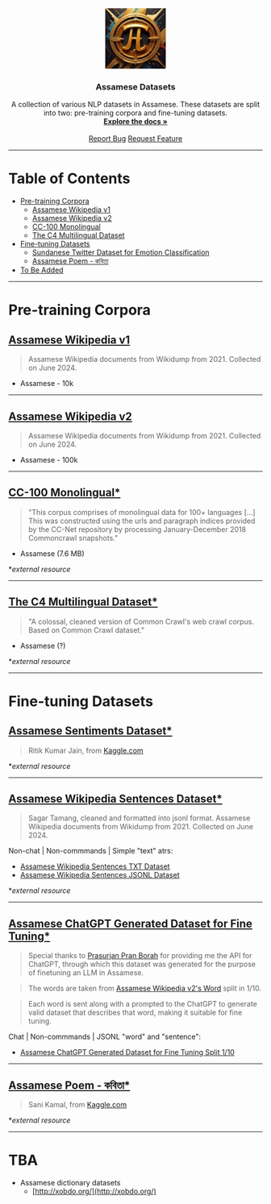 
<div align="center">
  <a href="https://github.com/indian-nlp/assamese-dataset">
    <img src="https://raw.githubusercontent.com/indian-nlp/assamese-dataset/master/img/indian-nlp-pi.png" alt="Logo" height="120">
  </a>

<h3 align="center">Assamese Datasets</h3>

  <p align="center">
    A collection of various NLP datasets in Assamese. These datasets are split into two: pre-training corpora and fine-tuning datasets.
    <br />
    <a href="https://github.com/indian-nlp/assamese-dataset/blob/main/README.md"><strong>Explore the docs »</strong></a>
    <br />
    <br />
    <a href="https://github.com/indian-nlp/assamese-dataset/issues">Report Bug</a>
    <a href="https://github.com/indian-nlp/assamese-dataset/issues">Request Feature</a>
  </p>
</div>

---

# Table of Contents

- [Pre-training Corpora](#pre-training-corpora)
  - [Assamese Wikipedia v1](#assamese-wikipedia-v1)
  - [Assamese Wikipedia v2](#assamese-wikipedia-v2)
  - [CC-100 Monolingual](#cc-100-monolingual)
  - [The C4 Multilingual Dataset](#the-c4-multilingual-dataset)
- [Fine-tuning Datasets](#fine-tuning-datasets)
  - [Sundanese Twitter Dataset for Emotion Classification](#sundanese-twitter-dataset-for-emotion-classification)
  - [Assamese Poem - কবিতা](#assamese-poem---কবিতা)
- [To Be Added](#tba)

---

# Pre-training Corpora

## [Assamese Wikipedia v1](https://github.com/indian-nlp/assamese-dataset/tree/master/asm_wikipedia_2021_10K)

> Assamese Wikipedia documents from Wikidump from 2021. Collected on June 2024.

- Assamese - 10k

---

## [Assamese Wikipedia v2](https://github.com/indian-nlp/assamese-dataset/tree/master/asm_wikipedia_2021_100K)

> Assamese Wikipedia documents from Wikidump from 2021. Collected on June 2024.

- Assamese - 100k

---

## [CC-100 Monolingual\*](http://data.statmt.org/cc-100/)

> "This corpus comprises of monolingual data for 100+ languages [...] This was constructed using the urls and paragraph indices provided by the CC-Net repository by processing January-December 2018 Commoncrawl snapshots."

- Assamese (7.6 MB)

\*_external resource_

---

## [The C4 Multilingual Dataset\*](https://github.com/allenai/allennlp/discussions/5056)

> "A colossal, cleaned version of Common Crawl's web crawl corpus. Based on Common Crawl dataset."

- Assamese (?)

\*_external resource_

---

# Fine-tuning Datasets

## [Assamese Sentiments Dataset\*](https://www.kaggle.com/datasets/ritikjain00/assamese-sentiments-dataset)

> Ritik Kumar Jain, from [Kaggle.com](https://www.kaggle.com/datasets/ritikjain00/assamese-sentiments-dataset)

\*_external resource_

---

## [Assamese Wikipedia Sentences Dataset\*](https://github.com/indian-nlp/assamese-dataset/tree/master/asm_wikipedia_2021_100K)

> Sagar Tamang, cleaned and formatted into jsonl format. Assamese Wikipedia documents from Wikidump from 2021. Collected on June 2024.

Non-chat | Non-commmands | Simple "text" atrs:
- [Assamese Wikipedia Sentences TXT Dataset](https://github.com/indian-nlp/assamese-dataset/tree/master/fine-tuning-datasets/asm_wikipedia_10k_sentences/assamese_cleaned.txt)
- [Assamese Wikipedia Sentences JSONL Dataset](https://github.com/indian-nlp/assamese-dataset/tree/master/fine-tuning-datasets/asm_wikipedia_10k_sentences/assamese_cleaned.jsonl)

\*_external resource_

---

## [Assamese ChatGPT Generated Dataset for Fine Tuning\*](https://github.com/indian-nlp/assamese-dataset/tree/master/asm_wikipedia_2021_100K/output_100k_split_1.jsonl)

> Special thanks to [Prasurjan Pran Borah](https://x.com/iamppborah) for providing me the API for ChatGPT, through which this dataset was generated for the purpose of finetuning an LLM in Assamese.

> The words are taken from [Assamese Wikipedia v2's Word](https://github.com/indian-nlp/assamese-dataset/tree/master/asm_wikipedia_2021_100K/asm_wikipedia_2021_100K-words.txt) split in 1/10.

> Each word is sent along with a prompted to the ChatGPT to generate valid dataset that describes that word, making it suitable for fine tuning.

Chat | Non-commmands | JSONL "word" and "sentence":
- [Assamese ChatGPT Generated Dataset for Fine Tuning Split 1/10](https://github.com/indian-nlp/assamese-dataset/tree/master/asm_wikipedia_2021_100K/output_100k_split_1.jsonl)

---

## [Assamese Poem - কবিতা\*](https://www.kaggle.com/datasets/sanikamal/assamese-poem)

> Sani Kamal, from [Kaggle.com](https://www.kaggle.com/datasets/sanikamal/assamese-poem)

\*_external resource_

---

# TBA

- Assamese dictionary datasets
  - [http://xobdo.org/](http://xobdo.org/)
